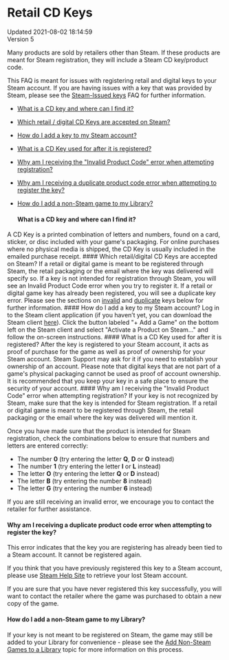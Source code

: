 # Retail CD Keys
Updated 2021-08-02 18:14:59  
Version 5  

Many products are sold by retailers other than Steam. If these products are meant for Steam registration, they will include a Steam CD key/product code.  
  
This FAQ is meant for issues with registering retail and digital keys to your Steam account. If you are having issues with a key that was provided by Steam, please see the [Steam-Issued keys](https://help.steampowered.com/en/faqs/view/2FF7-8298-9409-BC1D) FAQ for further information.  
* [What is a CD key and where can I find it?](#what)
* [Which retail / digital CD Keys are accepted on Steam?](#which)
* [How do I add a key to my Steam account?](#how)
* [What is a CD Key used for after it is registered?](#proof)
* [Why am I receiving the "Invalid Product Code" error when attempting registration?](#invalid)
* [Why am I receiving a duplicate product code error when attempting to register the key?](#duplicate)
* [How do I add a non-Steam game to my Library?](#nonsteam)
  
  
  #### What is a CD key and where can I find it?
A CD Key is a printed combination of letters and numbers, found on a card, sticker, or disc included with your game's packaging. For online purchases where no physical media is shipped, the CD Key is usually included in the emailed purchase receipt.    #### Which retail/digital CD Keys are accepted on Steam?
If a retail or digital game is meant to be registered through Steam, the retail packaging or the email where the key was delivered will specify so. If a key is not intended for registration through Steam, you will see an Invalid Product Code error when you try to register it. If a retail or digital game key has already been registered, you will see a duplicate key error. Please see the sections on [invalid](#invalid) and [duplicate](#duplicate) keys below for further information.    #### How do I add a key to my Steam account?
Log in to the Steam client application (if you haven’t yet, you can download the Steam client [here](http://store.steampowered.com/about)). Click the button labeled "+ Add a Game" on the bottom left on the Steam client and select "Activate a Product on Steam..." and follow the on-screen instructions.    #### What is a CD Key used for after it is registered?
After the key is registered to your Steam account, it acts as proof of purchase for the game as well as proof of ownership for your Steam account. Steam Support may ask for it if you need to establish your ownership of an account. Please note that digital keys that are not part of a game's physical packaging cannot be used as proof of account ownership. It is recommended that you keep your key in a safe place to ensure the security of your account.    #### Why am I receiving the "Invalid Product Code" error when attempting registration?
If your key is not recognized by Steam, make sure that the key is intended for Steam registration. If a retail or digital game is meant to be registered through Steam, the retail packaging or the email where the key was delivered will mention it.  
  
Once you have made sure that the product is intended for Steam registration, check the combinations below to ensure that numbers and letters are entered correctly:  
* The number **0** (try entering the letter **Q**, **D** or **O** instead)
* The number **1** (try entering the letter **I** or **L** instead)
* The letter **O** (try entering the letter **Q** or **D** instead)
* The letter **B** (try entering the number **8** instead)
* The letter **G** (try entering the number **6** instead)
  
If you are still receiving an invalid error, we encourage you to contact the retailer for further assistance.    
  #### Why am I receiving a duplicate product code error when attempting to register the key?
This error indicates that the key you are registering has already been tied to a Steam account. It cannot be registered again.  
  
If you think that you have previously registered this key to a Steam account, please use [Steam Help Site](https://help.steampowered.com/wizard/HelpWithLogin) to retrieve your lost Steam account.  
  
If you are sure that you have never registered this key successfully, you will want to contact the retailer where the game was purchased to obtain a new copy of the game.    
  #### How do I add a non-Steam game to my Library?
If your key is not meant to be registered on Steam, the game may still be added to your Library for convenience - please see the [Add Non-Steam Games to a Library](https://help.steampowered.com/en/faqs/view/4B8B-9697-2338-40EC) topic for more information on this process.